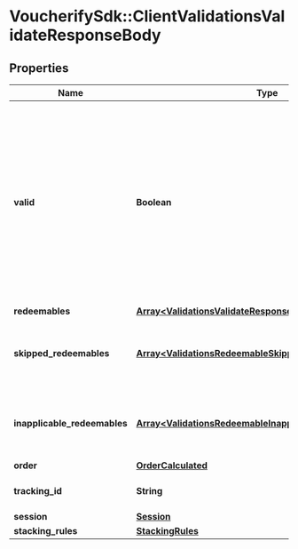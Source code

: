 # VoucherifySdk::ClientValidationsValidateResponseBody

## Properties

| Name | Type | Description | Notes |
| ---- | ---- | ----------- | ----- |
| **valid** | **Boolean** | The result of the validation. It takes all of the redeemables into account and returns a &#x60;false&#x60; if at least one redeemable is inapplicable. Returns &#x60;true&#x60; if all redeemables are applicable. | [optional] |
| **redeemables** | [**Array&lt;ValidationsValidateResponseBodyRedeemablesItem&gt;**](ValidationsValidateResponseBodyRedeemablesItem.md) |  | [optional] |
| **skipped_redeemables** | [**Array&lt;ValidationsRedeemableSkipped&gt;**](ValidationsRedeemableSkipped.md) | Lists validation results of each skipped redeemable. | [optional] |
| **inapplicable_redeemables** | [**Array&lt;ValidationsRedeemableInapplicable&gt;**](ValidationsRedeemableInapplicable.md) | Lists validation results of each inapplicable redeemable. | [optional] |
| **order** | [**OrderCalculated**](OrderCalculated.md) |  | [optional] |
| **tracking_id** | **String** | Hashed customer source ID. | [optional] |
| **session** | [**Session**](Session.md) |  | [optional] |
| **stacking_rules** | [**StackingRules**](StackingRules.md) |  |  |

